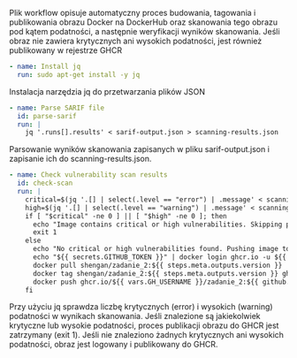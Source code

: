 Plik workflow opisuje automatyczny proces budowania, tagowania i publikowania obrazu Docker na DockerHub oraz skanowania tego obrazu pod kątem podatności, a następnie weryfikacji wyników skanowania. Jeśli obraz nie zawiera krytycznych ani wysokich podatności, jest również publikowany w rejestrze GHCR

``` yaml
- name: Install jq
  run: sudo apt-get install -y jq
```
Instalacja narzędzia jq do przetwarzania plików JSON

``` yaml
- name: Parse SARIF file
  id: parse-sarif
  run: |
    jq '.runs[].results' < sarif-output.json > scanning-results.json
```
Parsowanie wyników skanowania zapisanych w pliku sarif-output.json i zapisanie ich do scanning-results.json.

``` yaml
- name: Check vulnerability scan results
  id: check-scan
  run: |
    critical=$(jq '.[] | select(.level == "error") | .message' < scanning-results.json | wc -l)
    high=$(jq '.[] | select(.level == "warning") | .message' < scanning-results.json | wc -l)
    if [ "$critical" -ne 0 ] || [ "$high" -ne 0 ]; then
      echo "Image contains critical or high vulnerabilities. Skipping push to GHCR."
      exit 1
    else
      echo "No critical or high vulnerabilities found. Pushing image to GHCR."
      echo "${{ secrets.GITHUB_TOKEN }}" | docker login ghcr.io -u ${{ github.repository_owner}} --password-stdin
      docker pull shengan/zadanie_2:${{ steps.meta.outputs.version }}
      docker tag shengan/zadanie_2:${{ steps.meta.outputs.version }} ghcr.io/${{ vars.GH_USERNAME }}/zadanie_2:${{ github.sha }}
      docker push ghcr.io/${{ vars.GH_USERNAME }}/zadanie_2:${{ github.sha }}
    fi
```
Przy użyciu jq sprawdza liczbę krytycznych (error) i wysokich (warning) podatności w wynikach skanowania.
Jeśli znalezione są jakiekolwiek krytyczne lub wysokie podatności, proces publikacji obrazu do GHCR jest zatrzymany (exit 1).
Jeśli nie znaleziono żadnych krytycznych ani wysokich podatności, obraz jest logowany i publikowany do GHCR.
